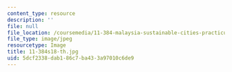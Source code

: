 ```yaml
---
content_type: resource
description: ''
file: null
file_location: /coursemedia/11-384-malaysia-sustainable-cities-practicum-spring-2018/5dcf2338dab186c7ba433a97010c6de9_11-384s18-th.jpg
file_type: image/jpeg
resourcetype: Image
title: 11-384s18-th.jpg
uid: 5dcf2338-dab1-86c7-ba43-3a97010c6de9
---
```

